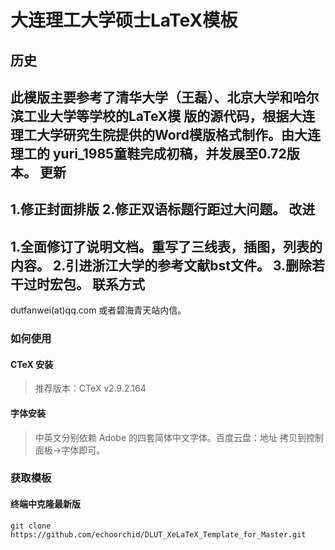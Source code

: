 大连理工大学硕士LaTeX模板 
==========
历史 
----------
此模版主要参考了清华大学（王磊）、北京大学和哈尔滨工业大学等学校的LaTeX模
版的源代码，根据大连理工大学研究生院提供的Word模版格式制作。由大连理工的
yuri_1985童鞋完成初稿，并发展至0.72版本。
更新
----------
1.修正封面排版
2.修正双语标题行距过大问题。
改进
----------
1.全面修订了说明文档。重写了三线表，插图，列表的内容。
2.引进浙江大学的参考文献bst文件。
3.删除若干过时宏包。
联系方式
----------
dutfanwei(at)qq.com
或者碧海青天站内信。


### 如何使用

#### CTeX 安装

> 推荐版本：CTeX v2.9.2.164

#### 字体安装

> 中英文分别依赖 Adobe 的四套简体中文字体。百度云盘：地址 拷贝到控制面板->字体即可。

### 获取模板

#### 终端中克隆最新版
```
git clone https://github.com/echoorchid/DLUT_XeLaTeX_Template_for_Master.git
```




